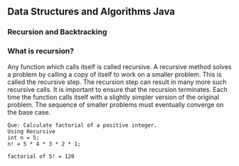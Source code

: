 ## Data Structures and Algorithms Java

### Recursion and Backtracking

### What is recursion?

Any function which calls itself is called recursive. A recursive method solves a problem
by calling a copy of itself to work on a smaller problem. This is called the recursive
step. The recursion step can result in many more such recursive calls. It is important to
ensure that the recursion terminates. Each time the function calls itself with a slightly
simpler version of the original problem. The sequence of smaller problems must eventually
converge on the base case.

```
Que: Calculate factorial of a positive integer.
Using Recursive
int n = 5;
n! = 5 * 4 * 3 * 2 * 1;

factorial of 5! = 120
```